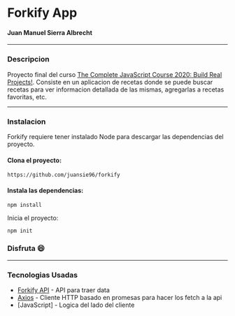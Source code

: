 # Forkify App
#### Juan Manuel Sierra Albrecht

---

### Descripcion

Proyecto final del curso [The Complete JavaScript Course 2020: Build Real Projects!](https://www.udemy.com/course/the-complete-javascript-course/).
Consiste en un aplicacion de recetas donde se puede buscar recetas para ver informacion detallada de las mismas, agregarlas a recetas favoritas, etc.

---

### Instalacion
 
Forkify requiere tener instalado Node para descargar las dependencias del proyecto.

#### Clona el proyecto:
```
https://github.com/juansie96/forkify
```

#### Instala las dependencias:
```
npm install
```

Inicia el proyecto:
```
npm init
```
 
 ### Disfruta :smile:

---

### Tecnologias Usadas

* [Forkify API](https://forkify-api.herokuapp.com/) - API para traer data
* [Axios](https://github.com/axios/axios/) - Cliente HTTP basado en promesas para hacer los fetch a la api
* [JavaScript] - Logica del lado del cliente
  
